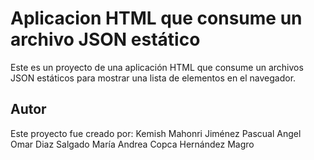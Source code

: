 # Aplicacion HTML que consume un archivo JSON estático

Este es un proyecto de una aplicación HTML que consume un archivos JSON estáticos
para mostrar una lista de elementos en el navegador.

## Autor

Este proyecto fue creado por:
Kemish Mahonri Jiménez Pascual
Angel Omar Diaz Salgado
María Andrea Copca Hernández Magro